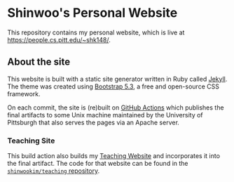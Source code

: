 # Shinwoo's Personal Website

This repository contains my personal website, which is live at https://people.cs.pitt.edu/~shk148/.

## About the site

This website is built with a static site generator written in Ruby called [Jekyll](https://jekyllrb.com/). The theme was created using [Bootstrap 5.3](https://getbootstrap.com/), a free and open-source CSS framework. 

On each commit, the site is (re)built on [GitHub Actions](https://docs.github.com/en/actions/learn-github-actions/understanding-github-actions) which publishes the final artifacts to some Unix machine maintained by the University of Pittsburgh that also serves the pages via an Apache server.

### Teaching Site

This build action also builds my [Teaching Website](https://people.cs.pitt.edu/~shk148/teaching) and incorporates it into the final artifact. The code for that website can be found in the [`shinwookim/teaching` repository](https://github.com/shinwookim/teaching).
